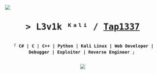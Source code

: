 <a href="![](https://komarev.com/ghpvc/?username=Tap1337)"></a>
![](https://komarev.com/ghpvc/?username=antonkomarev&style=for-the-badge)

<h1 align="center">
        <samp>&gt; L3v1k ᴷᵃˡⁱ / 
                <b><a target="_blank" href="https://github.com/Tap1337">Tap1337</a></b>
        </samp>
</h1>



<p align="center"> 
  <samp>
    <br>
    「 <b>C# | C | C++ | Python | Kali Linux | Web Developer | Debugger | Exploiter | Reverse Engineer</b> 」
    <br>
    <br>
  </samp>
<p align="center">
      <img src="https://skillicons.dev/icons?i=py,nodejs,html,css,cs,cpp,c,visualstudio,vscode,kali,java,linux,"/>
</p>
